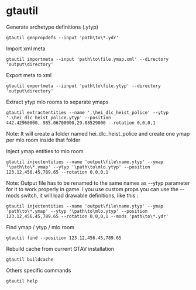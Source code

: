# gtautil

Generate archetype definitions (.ytyp)

```
gtautil genpropdefs --input 'path\to\*.ydr'
```


Import xml meta

```
gtautil importmeta --input 'path\to\file.ymap.xml' --directory 'output\directory'
```


Export meta to xml

```
gtautil exportmeta --iinput 'path\to\file.ytyp' --directory 'output\directory'
```

Extract ytyp mlo rooms to separate ymaps

```
gtautil extractentities --name '.\hei_dlc_heist_police' --ytyp '.\hei_dlc_heist_police.ytyp' --position 442.42960000,-985.06700000,29.88529000 --rotation 0,0,0,1
```

Note: It will create a folder named hei_dlc_heist_police and create one ymap per mlo room inside that folder

Inject ymap entities to mlo room

```
gtautil injectentities --name 'output\file\name.ytyp' --ymap '\path\to\*.ymap' --ytyp '\path\to\mlo.ytyp' --position 123.12,456.45,789.65 --rotation 0,0,0,1
```

Note: Output file has to be renamed to the same names as --ytyp parameter for it to work properly in game. I you use custom props you can use the --mods switch, it will load drawable definitions, like this :

```
gtautil injectentities --name 'output\file\name.ytyp' --ymap 'path\to\*.ymap' --ytyp '\path\to\mlo.ytyp' --position 123.12,456.45,789.65 --rotation 0,0,0,1 --mods 'path\to\*.ydr'
```


Find ymap / ytyp / mlo room

```
gtautil find --position 123.12,456.45,789.65
```

Rebuild cache from current GTAV installation

```
gtautil buildcache
```

Others specific commands

```
gtautil help
```

